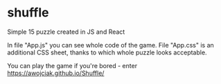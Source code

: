 # shuffle
Simple 15 puzzle created in JS and React

In file "App.js" you can see whole code of the game. File "App.css" is an additional CSS sheet, thanks to which whole puzzle looks acceptable.

You can play the game if you're bored - enter https://awojciak.github.io/Shuffle/
